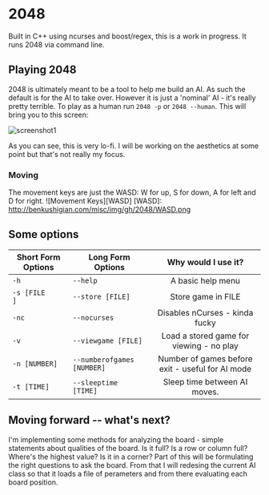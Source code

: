 # 2048

Built in C++ using ncurses and boost/regex, this is a work in progress. It runs 2048 via command line.

## Playing 2048

2048 is ultimately meant to be a tool to help me build an AI. As such the default is for the AI to take over. However it is just a 'nominal' AI - it's really pretty terrible. To play as a human run `2048 -p` or `2048 --human`. This will bring you to this screen:

![screenshot1](http://benkushigian.com/misc/img/gh/2048/2048_2.png "Opening Screen")


As you can see, this is very lo-fi. I will be working on the aesthetics at some point but that's not really my focus.

### Moving
The movement keys are just the WASD: W for up, S for down, A for left and D for right.
![Movement Keys][WASD]
[WASD]: http://benkushigian.com/misc/img/gh/2048/WASD.png


## Some options
| Short Form Options | Long Form Options   | Why would I use it?   |
| ------------------ | ------------------- | :-------------------: |
| `-h`               | `--help`            | A basic help menu     |
| `-s [FILE    ]`    | `--store [FILE]`    | Store game in FILE    |
| `-nc`              | `--nocurses`        | Disables nCurses - kinda fucky|
| `-v`               | `--viewgame [FILE]` | Load a stored game for viewing - no play |
| `-n [NUMBER]`      | `--numberofgames [NUMBER]` | Number of games before exit - useful for AI mode |
| `-t [TIME]`        | `--sleeptime [TIME]`| Sleep time between AI moves. |

## Moving forward -- what's next?
I'm implementing some methods for analyzing the board - simple statements about qualities of the board. Is it full? Is a row or column full? Where's the highest value? Is it in a corner? Part of this will be formulating the right questions to ask the board. From that I will redesing the current AI class so that it loads a file of perameters and from there evaluating each board position.



